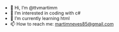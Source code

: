 - 👋 Hi, I’m @ttvmartimm
- 👀 I’m interested in coding with c#
- 🌱 I’m currently learning html
- 📫 How to reach me: martimneves85@gmail.com

<!---
ttvmartimm/ttvmartimm is a ✨ special ✨ repository because its `README.md` (this file) appears on your GitHub profile.
You can click the Preview link to take a look at your changes.
--->
